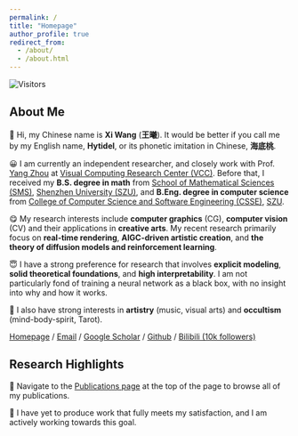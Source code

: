 ```yaml
---
permalink: /
title: "Homepage"
author_profile: true
redirect_from: 
  - /about/
  - /about.html
---
```


![Visitors](https://api.visitorbadge.io/api/combined?path=https%3A%2F%2Fhytidel.github.io&label=HITS&countColor=%23ff9a9a&style=plastic&labelStyle=none)

## About Me

🤣 Hi, my Chinese name is **Xi Wang** (**王曦**). 
It would be better if you call me by my English name, **Hytidel**, or its phonetic imitation in Chinese, **海底桃**.

<!-- 😀 I am a senior undergraduate student at [SMS](https://math.szu.edu.cn/) and [CSSE](https://csse.szu.edu.cn/), [Shenzhen University](https://www.szu.edu.cn/).  -->
<!-- I am currently conducting research at [Visual Computing Research Center](https://vcc.tech) (VCC), advised by Prof. [Yang Zhou](https://zhouyangvcc.github.io/).  -->

😀 I am currently an independent researcher, and closely work with Prof. [Yang Zhou](https://zhouyangvcc.github.io/) at [Visual Computing Research Center (VCC)](https://vcc.tech). 
Before that, I received my **B.S. degree in math** from [School of Mathematical Sciences (SMS)](https://math.szu.edu.cn/), [Shenzhen University (SZU)](https://www.szu.edu.cn/), and **B.Eng. degree in computer science** from [College of Computer Science and Software Engineering (CSSE)](https://csse.szu.edu.cn/), [SZU](https://www.szu.edu.cn/). 

😋 My research interests include **computer graphics** (CG), **computer vision** (CV) and their applications in **creative arts**. My recent research primarily focus on **real-time rendering**, **AIGC-driven artistic creation**, and **the theory of diffusion models and reinforcement learning**. 

😇 I have a strong preference for research that involves **explicit modeling**, **solid theoretical foundations**, and **high interpretability**. 
I am not particularly fond of training a neural network as a black box, with no insight into why and how it works. 
<!-- Instead, I primarily focus on leveraging existing pre-trained models to conduct research that is interpretable and theoretically grounded. 
I am not inclined toward overly engineering research.
Precisely, my interests lie in a balance of approximately 60%~70% theoretical work and 40%~30% engineering. -->

🔮 I also have strong interests in **artistry** (music, visual arts) and **occultism** (mind-body-spirit, Tarot). 

[Homepage](https://hytidel.github.io/) / [Email](mailto:hytidel333@gmail.com) / [Google Scholar](https://scholar.google.com/citations?user=fVdwWy0AAAAJ) / [Github](https://github.com/hytidel) / [Bilibili (10k followers)](https://space.bilibili.com/382329676)

## Research Highlights

🧐 Navigate to the [Publications page](https://hytidel.github.io//publications) at the top of the page to browse all of my publications. 

💪 I have yet to produce work that fully meets my satisfaction, and I am actively working towards this goal. 
